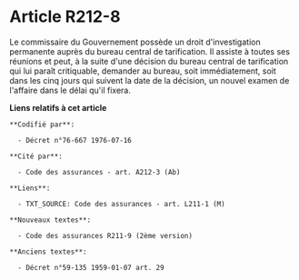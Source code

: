 # Article R212-8

Le commissaire du Gouvernement possède un droit d'investigation permanente auprès du bureau central de tarification. Il
assiste à toutes ses réunions et peut, à la suite d'une décision du bureau central de tarification qui lui paraît
critiquable, demander au bureau, soit immédiatement, soit dans les cinq jours qui suivent la date de la décision, un nouvel
examen de l'affaire dans le délai qu'il fixera.

**Liens relatifs à cet article**

	**Codifié par**:

	  - Décret n°76-667 1976-07-16

	**Cité par**:

	  - Code des assurances - art. A212-3 (Ab)

	**Liens**:

	  - TXT_SOURCE: Code des assurances - art. L211-1 (M)

	**Nouveaux textes**:

	  - Code des assurances R211-9 (2ème version)

	**Anciens textes**:

	  - Décret n°59-135 1959-01-07 art. 29
